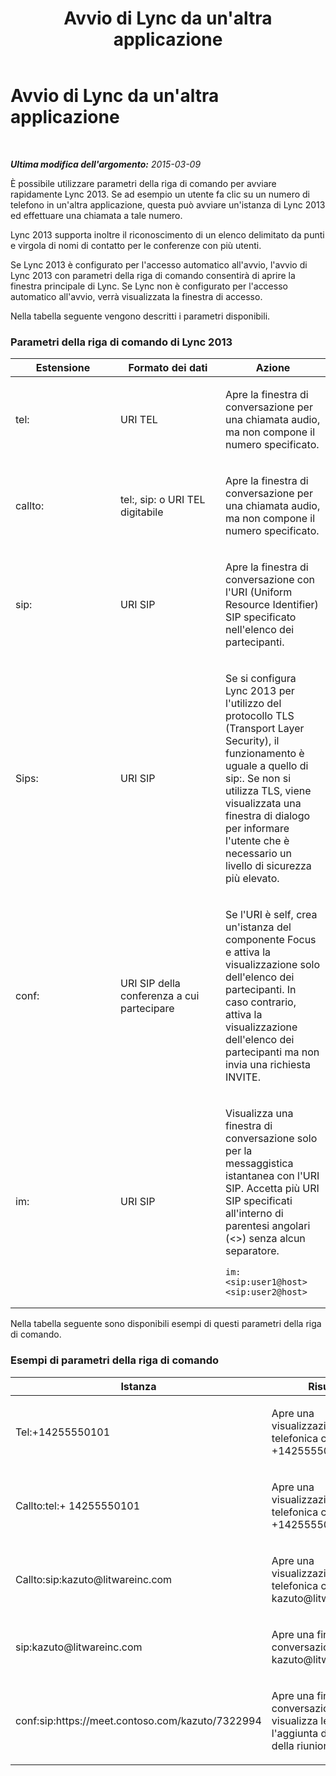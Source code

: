 ﻿---
title: Avvio di Lync da un'altra applicazione
TOCTitle: Avvio di Lync da un'altra applicazione
ms:assetid: 573b30b1-6590-4b24-8e96-a41be57cb0ef
ms:mtpsurl: https://technet.microsoft.com/it-it/library/Gg398376(v=OCS.15)
ms:contentKeyID: 52062158
ms.date: 08/24/2015
mtps_version: v=OCS.15
ms.translationtype: HT
---

# Avvio di Lync da un'altra applicazione

 

_**Ultima modifica dell'argomento:** 2015-03-09_

È possibile utilizzare parametri della riga di comando per avviare rapidamente Lync 2013. Se ad esempio un utente fa clic su un numero di telefono in un'altra applicazione, questa può avviare un'istanza di Lync 2013 ed effettuare una chiamata a tale numero.

Lync 2013 supporta inoltre il riconoscimento di un elenco delimitato da punti e virgola di nomi di contatto per le conferenze con più utenti.

Se Lync 2013 è configurato per l'accesso automatico all'avvio, l'avvio di Lync 2013 con parametri della riga di comando consentirà di aprire la finestra principale di Lync. Se Lync non è configurato per l'accesso automatico all'avvio, verrà visualizzata la finestra di accesso.

Nella tabella seguente vengono descritti i parametri disponibili.

### Parametri della riga di comando di Lync 2013

<table>
<colgroup>
<col style="width: 33%" />
<col style="width: 33%" />
<col style="width: 33%" />
</colgroup>
<thead>
<tr class="header">
<th>Estensione</th>
<th>Formato dei dati</th>
<th>Azione</th>
</tr>
</thead>
<tbody>
<tr class="odd">
<td><p>tel:</p></td>
<td><p>URI TEL</p></td>
<td><p>Apre la finestra di conversazione per una chiamata audio, ma non compone il numero specificato.</p></td>
</tr>
<tr class="even">
<td><p>callto:</p></td>
<td><p>tel:, sip: o URI TEL digitabile</p></td>
<td><p>Apre la finestra di conversazione per una chiamata audio, ma non compone il numero specificato.</p></td>
</tr>
<tr class="odd">
<td><p>sip:</p></td>
<td><p>URI SIP</p></td>
<td><p>Apre la finestra di conversazione con l'URI (Uniform Resource Identifier) SIP specificato nell'elenco dei partecipanti.</p></td>
</tr>
<tr class="even">
<td><p>Sips:</p></td>
<td><p>URI SIP</p></td>
<td><p>Se si configura Lync 2013 per l'utilizzo del protocollo TLS (Transport Layer Security), il funzionamento è uguale a quello di sip:. Se non si utilizza TLS, viene visualizzata una finestra di dialogo per informare l'utente che è necessario un livello di sicurezza più elevato.</p></td>
</tr>
<tr class="odd">
<td><p>conf:</p></td>
<td><p>URI SIP della conferenza a cui partecipare</p></td>
<td><p>Se l'URI è self, crea un'istanza del componente Focus e attiva la visualizzazione solo dell'elenco dei partecipanti. In caso contrario, attiva la visualizzazione dell'elenco dei partecipanti ma non invia una richiesta INVITE.</p>
<p></p></td>
</tr>
<tr class="even">
<td><p>im:</p></td>
<td><p>URI SIP</p></td>
<td><p>Visualizza una finestra di conversazione solo per la messaggistica istantanea con l'URI SIP. Accetta più URI SIP specificati all'interno di parentesi angolari (&lt;&gt;) senza alcun separatore.</p>
<pre><code>im:&lt;sip:user1@host&gt;&lt;sip:user2@host&gt;</code></pre></td>
</tr>
</tbody>
</table>


Nella tabella seguente sono disponibili esempi di questi parametri della riga di comando.

### Esempi di parametri della riga di comando

<table>
<colgroup>
<col style="width: 50%" />
<col style="width: 50%" />
</colgroup>
<thead>
<tr class="header">
<th>Istanza</th>
<th>Risultati</th>
</tr>
</thead>
<tbody>
<tr class="odd">
<td><p>Tel:+14255550101</p></td>
<td><p>Apre una visualizzazione solo telefonica con +14255550101.</p></td>
</tr>
<tr class="even">
<td><p>Callto:tel:+ 14255550101</p></td>
<td><p>Apre una visualizzazione solo telefonica con +14255550101.</p></td>
</tr>
<tr class="odd">
<td><p>Callto:sip:kazuto@litwareinc.com</p></td>
<td><p>Apre una visualizzazione solo telefonica con kazuto@litwareinc.com.</p></td>
</tr>
<tr class="even">
<td><p>sip:kazuto@litwareinc.com</p></td>
<td><p>Apre una finestra di conversazione con kazuto@litwareinc.com.</p></td>
</tr>
<tr class="odd">
<td><p>conf:sip:https://meet.contoso.com/kazuto/7322994</p></td>
<td><p>Apre una finestra di conversazione e visualizza le opzioni per l'aggiunta dell'audio della riunione.</p></td>
</tr>
</tbody>
</table>


